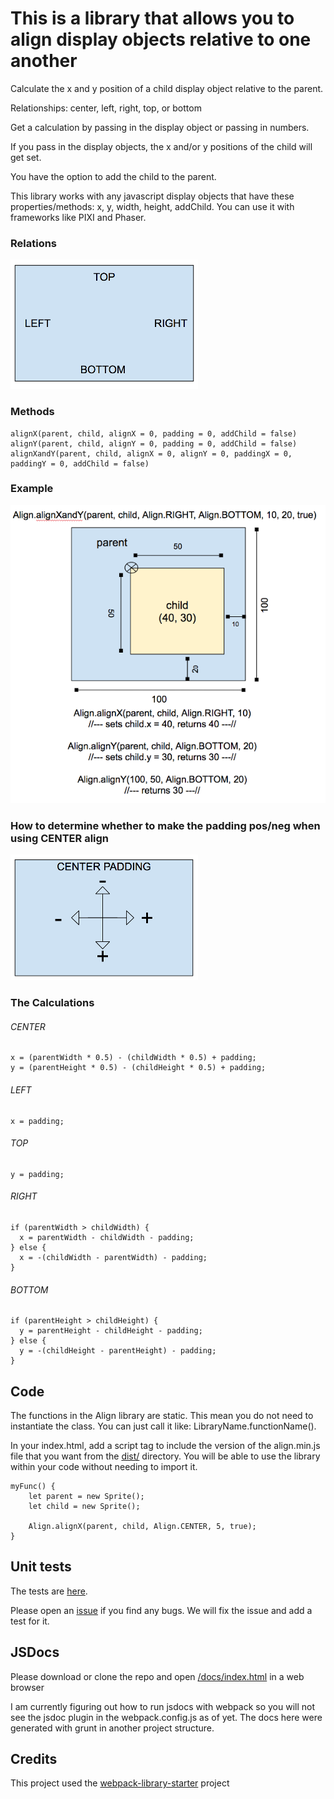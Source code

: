 # This is a library that allows you to align display objects relative to one another
Calculate the x and y position of a child display object relative to the parent. 

Relationships: center, left, right, top, or bottom 

Get a calculation by passing in the display object or passing in numbers. 

If you pass in the display objects, the x and/or y positions of the child will get set. 

You have the option to add the child to the parent.
   
This library works with any javascript display objects that have these properties/methods: x, y, width, height, addChild. You can use it with frameworks like PIXI and Phaser.

### Relations
![Consts](/assets/consts.png)

### Methods
    alignX(parent, child, alignX = 0, padding = 0, addChild = false)
    alignY(parent, child, alignY = 0, padding = 0, addChild = false)
    alignXandY(parent, child, alignX = 0, alignY = 0, paddingX = 0, paddingY = 0, addChild = false)


### Example
![Example](/assets/example.png)

### How to determine whether to make the padding pos/neg when using CENTER align
![Center Padding](/assets/center-padding.png)

### The Calculations
###### CENTER
    x = (parentWidth * 0.5) - (childWidth * 0.5) + padding;
    y = (parentHeight * 0.5) - (childHeight * 0.5) + padding;
###### LEFT
    x = padding;
###### TOP
    y = padding;
###### RIGHT
    if (parentWidth > childWidth) {
      x = parentWidth - childWidth - padding;
    } else {
      x = -(childWidth - parentWidth) - padding;
    }
###### BOTTOM
    if (parentHeight > childHeight) {
      y = parentHeight - childHeight - padding;
    } else {
      y = -(childHeight - parentHeight) - padding;
    }
        
## Code

The functions in the Align library are static. This mean you do not need to instantiate the class. You can just call it like: LibraryName.functionName().

In your index.html, add a script tag to include the version of the align.min.js file that you want from the [dist/](/dist) directory. You will be able to use the library within your code without needing to import it.

    myFunc() {
        let parent = new Sprite();
        let child = new Sprite();

        Align.alignX(parent, child, Align.CENTER, 5, true);
    }    

## Unit tests
The tests are [here](/test/Align.spec.js).

Please open an [issue](https://github.com/genradley/JSDisplayObjectAlignment/issues) if you find any bugs. We will fix the issue and add a test for it.

## JSDocs
Please download or clone the repo and open [/docs/index.html](/docs/index.html) in a web browser

I am currently figuring out how to run jsdocs with webpack so you will not see the jsdoc plugin in the webpack.config.js as of yet. The docs here were generated with grunt in another project structure.  
## Credits
This project used the [webpack-library-starter](https://github.com/krasimir/webpack-library-starter) project